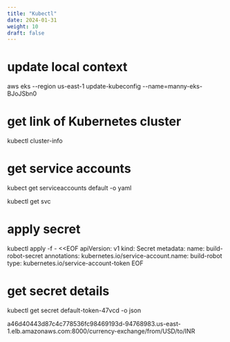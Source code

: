```yaml
---
title: "Kubectl"
date: 2024-01-31
weight: 10
draft: false
---
```


# update local context

aws eks --region us-east-1 update-kubeconfig --name=manny-eks-BJoJSbn0

# get link of Kubernetes cluster

kubectl cluster-info

# get service accounts

kubect get serviceaccounts default -o yaml

kubectl get svc

# apply secret

kubectl apply -f - <<EOF
apiVersion: v1
kind: Secret
metadata:
  name: build-robot-secret
  annotations:
    kubernetes.io/service-account.name: build-robot
type: kubernetes.io/service-account-token
EOF

# get secret details
kubectl get secret default-token-47vcd -o json


a46d40443d87c4c778536fc98469193d-94768983.us-east-1.elb.amazonaws.com:8000/currency-exchange/from/USD/to/INR